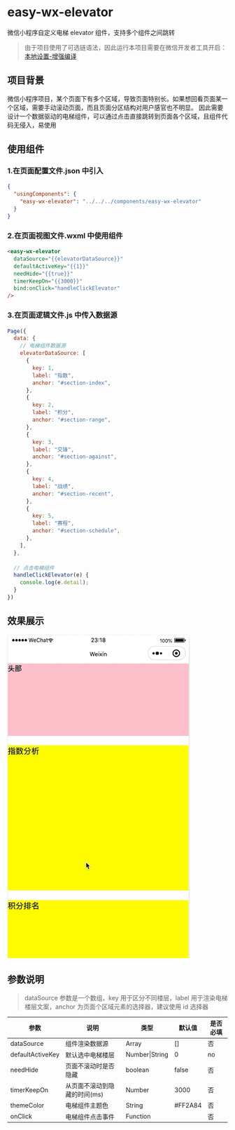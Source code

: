# easy-wx-elevator

微信小程序自定义电梯 elevator 组件，支持多个组件之间跳转

> 由于项目使用了可选链语法，因此运行本项目需要在微信开发者工具开启：[本地设置-增强编译](https://developers.weixin.qq.com/miniprogram/dev/devtools/codecompile.html)

## 项目背景

微信小程序项目，某个页面下有多个区域，导致页面特别长。如果想回看页面某一个区域，需要手动滚动页面，而且页面分区结构对用户感官也不明显。
因此需要设计一个数据驱动的电梯组件，可以通过点击直接跳转到页面各个区域，且组件代码无侵入，易使用

## 使用组件

### 1.在页面配置文件.json 中引入

```json
{
  "usingComponents": {
    "easy-wx-elevator": "../../../components/easy-wx-elevator"
  }
}
```

### 2.在页面视图文件.wxml 中使用组件

```html
<easy-wx-elevator
  dataSource="{{elevatorDataSource}}"
  defaultActiveKey="{{1}}"
  needHide="{{true}}"
  timerKeepOn="{{3000}}"
  bind:onClick="handleClickElevator"
/>
```

### 3.在页面逻辑文件.js 中传入数据源

```javaScript
Page({
  data: {
    // 电梯组件数据源
    elevatorDataSource: [
      {
        key: 1,
        label: "指数",
        anchor: "#section-index",
      },
      {
        key: 2,
        label: "积分",
        anchor: "#section-range",
      },
      {
        key: 3,
        label: "交锋",
        anchor: "#section-against",
      },
      {
        key: 4,
        label: "战绩",
        anchor: "#section-recent",
      },
      {
        key: 5,
        label: "赛程",
        anchor: "#section-schedule",
      },
    ],
  },

  // 点击电梯组件
  handleClickElevator(e) {
    console.log(e.detail);
  }
})
```

## 效果展示

![image](./screenshots/demo.gif)

## 参数说明

> dataSource 参数是一个数组，key 用于区分不同楼层，label 用于渲染电梯楼层文案，anchor 为页面个区域元素的选择器，建议使用 id 选择器

| 参数             | 说明                         | 类型           | 默认值  | 是否必填 |
| ---------------- | ---------------------------- | -------------- | ------- | -------- |
| dataSource       | 组件渲染数据源               | Array          | []      | 否       |
| defaultActiveKey | 默认选中电梯楼层             | Number\|String | 0       | no       |
| needHide         | 页面不滚动时是否隐藏         | boolean        | false   | 否       |
| timerKeepOn      | 从页面不滚动到隐藏的时间(ms) | Number         | 3000    | 否       |
| themeColor       | 电梯组件主题色               | String         | #FF2A84 | 否       |
| onClick          | 电梯组件点击事件             | Function       |         | 否       |
